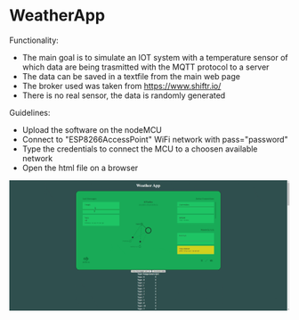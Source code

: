 # WeatherApp

Functionality:
- The main goal is to simulate an IOT system with a temperature sensor of which data are being trasmitted with the MQTT protocol to a server
- The data can be saved in a textfile from the main web page
- The broker used was taken from https://www.shiftr.io/
- There is no real sensor, the data is randomly generated

Guidelines:
- Upload the software on the nodeMCU
- Connect to "ESP8266AccessPoint" WiFi network with pass="password"
- Type the credentials to connect the MCU to a choosen available network
- Open the html file on a browser

![](/gif.gif)
